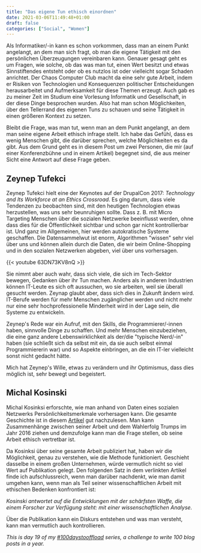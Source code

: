 ```yaml
---
title: "Das eigene Tun ethisch einordnen"
date: 2021-03-06T11:49:48+01:00
draft: false
categories: ["Social", "Women"]
---
```


Als Informatiker/-in kann es schon vorkommen, dass man an einem Punkt angelangt, an dem man sich fragt, ob man die eigene Tätigkeit mit den persönlichen Überzeugungen vereinbaren kann.  Genauer gesagt geht es um Fragen, wie solche, ob das was man tut, einen Wert besitzt und etwas Sinnstiftendes entsteht oder ob es nutzlos ist oder vielleicht sogar Schaden anrichtet. Der Chaos Computer Club macht da eine sehr gute Arbeit, indem er Risiken von Technologien und Konsequenzen politischer Entscheidungen herausarbeitet und Aufmerksamkeit für diese Themen erzeugt. Auch gab es zu meiner Zeit im Studium eine Vorlesung Informatik und Gesellschaft, in der diese Dinge besprochen wurden. Also hat man schon Möglichkeiten, über den Tellerrand des eigenen Tuns zu schauen und seine Tätigkeit in einen größeren Kontext zu setzen.

Bleibt die Frage, was man tut, wenn man an dem Punkt angelangt, an dem man seine eigene Arbeit ethisch infrage stellt. Ich habe das Gefühl, dass es wenig Menschen gibt, die darüber sprechen, welche Möglichkeiten es da gibt. Aus dem Grund geht es in diesem Post um zwei Personen, die mir (auf einer Konferenzbühne und in einem Artikel) begegnet sind, die aus meiner Sicht eine Antwort auf diese Frage geben.

## Zeynep Tufekci

Zeynep Tufekci hielt eine der Keynotes auf der DrupalCon 2017: _Technology and Its Workforce at an Ethics Crossroad_. Es ging darum, dass viele Tendenzen zu beobachten sind, mit den heutigen Technologien etwas herzustellen, was uns sehr beunruhigen sollte. Dass z. B. mit Micro Targeting Menschen über die sozialen Netzwerke beeinflusst werden, ohne dass dies für die Öffentlichkeit sichtbar und schon gar nicht kontrollierbar ist. Und ganz im Allgemeinen, hier werden autokratische Systeme geschaffen. Die Datensammelwut ist enorm, Algorithmen "wissen" sehr viel über uns und können allein durch die Daten, die wir beim Online-Shopping und in den sozialen Netzwerken abgeben, viel über uns vorhersagen.

{{< youtube   63DN73KV8nQ >}}

Sie nimmt aber auch wahr, dass sich viele, die sich im Tech-Sektor bewegen, Gedanken über ihr Tun machen. Anders als in anderen Industrien können IT-Leute es sich oft aussuchen, wo sie arbeiten, weil sie überall gesucht werden. Zeynap glaubt aber, dass sich dies in Zukunft ändern wird. IT-Berufe werden für mehr Menschen zugänglicher werden und nicht mehr nur eine sehr hochprofessionelle Minderheit wird in der Lage sein, die Systeme zu entwickeln.

Zeynep's Rede war ein Aufruf, mit den Skills, die Programmierer/-innen haben, sinnvolle Dinge zu schaffen. Und mehr Menschen einzubeziehen, die eine ganz andere Lebenswirklichkeit als der/die "typische Nerd/-in" haben (sie schließt sich da selbst mit ein, da sie auch selbst einmal Programmiererin war) und so Aspekte einbringen, an die ein IT-ler vielleicht sonst nicht gedacht hätte.

Mich hat Zeynep's Wille, etwas zu verändern und ihr Optimismus, dass dies möglich ist, sehr bewegt und begeistert.

## Michal Kosinski

Michal Kosinksi erforschte, wie man anhand von Daten eines sozialen Netzwerks Persönlichkeitsmerkmale vorhersagen kann. Die gesamte Geschichte ist in diesem [Artikel](https://www.tagesanzeiger.ch/ausland/europa/diese-firma-weiss-was-sie-denken/story/17474918) gut nachzulesen. Man kann Zusammenhänge zwischen seiner Arbeit und dem Wahlerfolg Trumps im Jahr 2016 ziehen und demzufolge kann man die Frage stellen, ob seine Arbeit ethisch vertretbar ist.

Da Kosinksi über seine gesamte Arbeit publiziert hat, haben wir die Möglichkeit, genau zu verstehen, wie die Methode funktioniert. Geschieht dasselbe in einem großen Unternehmen, würde vermutlich nicht so viel Wert auf Publikation gelegt. Den folgenden Satz in dem verlinkten Artikel finde ich aufschlussreich, wenn man darüber nachdenkt, wie man damit umgehen kann, wenn man als Teil seiner wissenschaftlichen Arbeit mit ethischen Bedenken konfrontiert ist:

_Kosinski antwortet auf die Entwicklungen mit der schärfsten Waffe, die einem Forscher zur Verfügung steht: mit einer wissenschaftlichen Analyse._

Über die Publikation kann ein Diskurs entstehen und was man versteht, kann man vermutlich auch kontrollieren.

_This is day 19 of my [#100daystooffload](https://100daystooffload.com/) series, a challenge to write 100 blog posts in a year._

